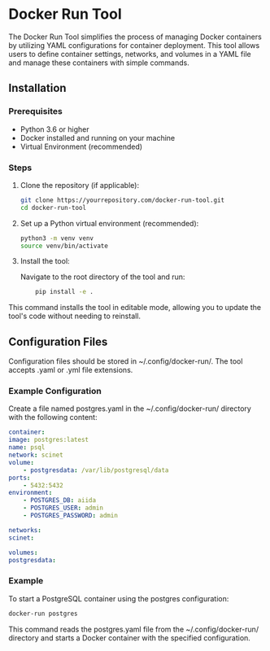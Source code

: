 # Docker Run Tool

The Docker Run Tool simplifies the process of managing Docker containers by utilizing YAML configurations for container deployment. This tool allows users to define container settings, networks, and volumes in a YAML file and manage these containers with simple commands.
## Installation
### Prerequisites

* Python 3.6 or higher
* Docker installed and running on your machine
* Virtual Environment (recommended)

### Steps

1. Clone the repository (if applicable):

    ```bash
    git clone https://yourrepository.com/docker-run-tool.git
    cd docker-run-tool
    ```

2. Set up a Python virtual environment (recommended):

    ```bash
    python3 -m venv venv
    source venv/bin/activate
    ```
3. Install the tool:

    Navigate to the root directory of the tool and run:
    
    ```bash
        pip install -e .
    ```

This command installs the tool in editable mode, allowing you to update the tool's code without needing to reinstall.

## Configuration Files
Configuration files should be stored in ~/.config/docker-run/. The tool accepts .yaml or .yml file extensions.

### Example Configuration

Create a file named postgres.yaml in the ~/.config/docker-run/ directory with the following content:

```yaml
container:
image: postgres:latest
name: psql
network: scinet
volume:
    - postgresdata: /var/lib/postgresql/data
ports:
    - 5432:5432
environment:
    - POSTGRES_DB: aiida
    - POSTGRES_USER: admin
    - POSTGRES_PASSWORD: admin

networks:
scinet:

volumes:
postgresdata:
```

### Example

To start a PostgreSQL container using the postgres configuration:

```bash
docker-run postgres
```

This command reads the postgres.yaml file from the ~/.config/docker-run/ directory and starts a Docker container with the specified configuration.
